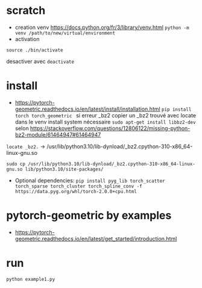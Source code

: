 # scratch
- creation venv https://docs.python.org/fr/3/library/venv.html
` python -m venv /path/to/new/virtual/environment `
- activation
```cd pyg_test
source ./bin/activate
```
 desactiver avec `deactivate`


# install
- https://pytorch-geometric.readthedocs.io/en/latest/install/installation.html
`pip install torch torch_geometric `
si erreur _bz2 copier un _bz2 trouvé avec locate dans le venv
install system nécessaire `sudo apt-get install libbz2-dev`
selon https://stackoverflow.com/questions/12806122/missing-python-bz2-module/61464947#61464947

`locate _bz2.`
-> /usr/lib/python3.10/lib-dynload/_bz2.cpython-310-x86_64-linux-gnu.so

`sudo cp /usr/lib/python3.10/lib-dynload/_bz2.cpython-310-x86_64-linux-gnu.so lib/python3.10/site-packages/`


-  Optional dependencies:
`pip install pyg_lib torch_scatter torch_sparse torch_cluster torch_spline_conv -f https://data.pyg.org/whl/torch-2.0.0+cpu.html`


 # pytorch-geometric by examples
 - https://pytorch-geometric.readthedocs.io/en/latest/get_started/introduction.html


 # run 
 `python example1.py`